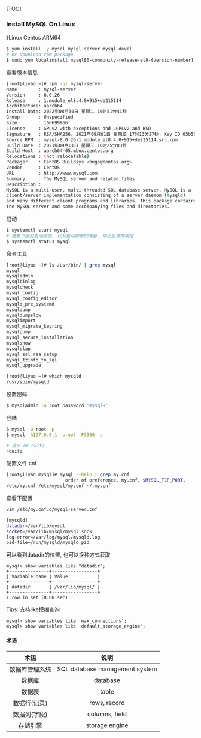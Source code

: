 [TOC]

### Install MySQL On Linux

》Linux Centos ARM64

~~~bash
$ yum install -y mysql mysql-server mysql-devel
# or download rpm package
$ sudo yum localinstall mysql80-community-release-el8-{version-number}.noarch.rpm
~~~

查看版本信息

~~~bash
[root@liyao ~]# rpm -qi mysql-server
Name        : mysql-server
Version     : 8.0.26
Release     : 1.module_el8.4.0+915+de215114
Architecture: aarch64
Install Date: 2022年08月30日 星期二 10时51分41秒
Group       : Unspecified
Size        : 166699966
License     : GPLv2 with exceptions and LGPLv2 and BSD
Signature   : RSA/SHA256, 2021年09月01日 星期三 17时13分27秒, Key ID 05b555b38483c65d
Source RPM  : mysql-8.0.26-1.module_el8.4.0+915+de215114.src.rpm
Build Date  : 2021年09月01日 星期三 16时25分03秒
Build Host  : aarch64-05.mbox.centos.org
Relocations : (not relocatable)
Packager    : CentOS Buildsys <bugs@centos.org>
Vendor      : CentOS
URL         : http://www.mysql.com
Summary     : The MySQL server and related files
Description :
MySQL is a multi-user, multi-threaded SQL database server. MySQL is a
client/server implementation consisting of a server daemon (mysqld)
and many different client programs and libraries. This package contains
the MySQL server and some accompanying files and directories.
~~~

启动

~~~bash
$ systemctl start mysql
# 查看下服务启动顺序, 以及启动前做的准备, 停止后做的收尾
$ systemctl status mysql
~~~

命令工具

~~~bash
[root@liyao ~]# ls /usr/bin/ | grep mysql
mysql
mysqladmin
mysqlbinlog
mysqlcheck
mysql_config
mysql_config_editor
mysqld_pre_systemd
mysqldump
mysqldumpslow
mysqlimport
mysql_migrate_keyring
mysqlpump
mysql_secure_installation
mysqlshow
mysqlslap
mysql_ssl_rsa_setup
mysql_tzinfo_to_sql
mysql_upgrade

[root@liyao ~]# which mysqld
/usr/sbin/mysqld
~~~

设置密码

~~~bash
$ mysqladmin -u root password 'mysql8'
~~~

登陆

~~~bash
$ mysql -u root -p
$ mysql -h127.0.0.1 -uroot -P3306 -p

# 退出 or exit;
>quit; 
~~~

配置文件 cnf

~~~bash
[root@liyao mysql]# mysql --help | grep my.cnf
                      order of preference, my.cnf, $MYSQL_TCP_PORT,
/etc/my.cnf /etc/mysql/my.cnf ~/.my.cnf 
~~~

查看下配置

~~~bash
vim /etc/my.cnf.d/mysql-server.cnf
~~~

~~~bash
[mysqld]
datadir=/var/lib/mysql
socket=/var/lib/mysql/mysql.sock
log-error=/var/log/mysql/mysqld.log
pid-file=/run/mysqld/mysqld.pid
~~~

可以看到datadir的位置, 也可以换种方式获取

~~~mysql
mysql> show variables like "datadir";
+---------------+-----------------+
| Variable_name | Value           |
+---------------+-----------------+
| datadir       | /var/lib/mysql/ |
+---------------+-----------------+
1 row in set (0.00 sec)
~~~

Tips: 支持like模糊查询

~~~mysql
mysql> show variables like 'max_connections';
mysql> show variables like 'default_storage_engine';
~~~

#### 术语

|      术语      |              说明              |
| :------------: | :----------------------------: |
| 数据库管理系统 | SQL database management system |
|     数据库     |            database            |
|     数据表     |             table              |
|  数据行(记录)  |          rows, record          |
|  数据列(字段)  |        columns,  field         |
|    存储引擎    |         storage engine         |
